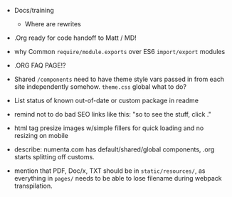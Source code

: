 
- Docs/training
  - Where are rewrites
- .Org ready for code handoff to Matt / MD!

- why Common `require/module.exports` over ES6 `import/export` modules
- .ORG FAQ PAGE!?
- Shared `/components` need to have theme style vars passed in from each site
  independently somehow. `theme.css` global what to do?
- List status of known out-of-date or custom package in readme
- remind not to do bad SEO links like this: "so to see the stuff, click <here>."
- html tag presize images w/simple fillers for quick loading and
  no resizing on mobile
- describe: numenta.com has default/shared/global components, .org starts
  splitting off customs.
- mention that PDF, Doc/x, TXT should be in `static/resources/`, as everything
  in `pages/` needs to be able to lose filename during webpack transpilation.
